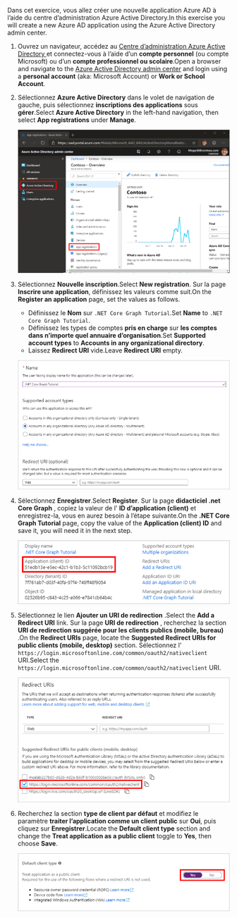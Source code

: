 <!-- markdownlint-disable MD002 MD041 -->

<span data-ttu-id="c4bba-101">Dans cet exercice, vous allez créer une nouvelle application Azure AD à l’aide du centre d’administration Azure Active Directory.</span><span class="sxs-lookup"><span data-stu-id="c4bba-101">In this exercise you will create a new Azure AD application using the Azure Active Directory admin center.</span></span>

1. <span data-ttu-id="c4bba-102">Ouvrez un navigateur, accédez au [Centre d’administration Azure Active Directory ](https://aad.portal.azure.com) et connectez-vous à l’aide d’un **compte personnel** (ou compte Microsoft) ou d’un **compte professionnel ou scolaire**.</span><span class="sxs-lookup"><span data-stu-id="c4bba-102">Open a browser and navigate to the [Azure Active Directory admin center](https://aad.portal.azure.com) and login using a **personal account** (aka: Microsoft Account) or **Work or School Account**.</span></span>

1. <span data-ttu-id="c4bba-103">Sélectionnez **Azure Active Directory** dans le volet de navigation de gauche, puis sélectionnez **inscriptions des applications** sous **gérer**.</span><span class="sxs-lookup"><span data-stu-id="c4bba-103">Select **Azure Active Directory** in the left-hand navigation, then select **App registrations** under **Manage**.</span></span>

    ![<span data-ttu-id="c4bba-104">Capture d’écran des inscriptions d’application</span><span class="sxs-lookup"><span data-stu-id="c4bba-104">A screenshot of the App registrations</span></span> ](./images/aad-portal-app-registrations.png)

1. <span data-ttu-id="c4bba-105">Sélectionnez **Nouvelle inscription**.</span><span class="sxs-lookup"><span data-stu-id="c4bba-105">Select **New registration**.</span></span> <span data-ttu-id="c4bba-106">Sur la page **Inscrire une application**, définissez les valeurs comme suit.</span><span class="sxs-lookup"><span data-stu-id="c4bba-106">On the **Register an application** page, set the values as follows.</span></span>

    - <span data-ttu-id="c4bba-107">Définissez le **Nom** sur `.NET Core Graph Tutorial`.</span><span class="sxs-lookup"><span data-stu-id="c4bba-107">Set **Name** to `.NET Core Graph Tutorial`.</span></span>
    - <span data-ttu-id="c4bba-108">Définissez les types de comptes **pris en charge** sur **les comptes dans n’importe quel annuaire d’organisation**.</span><span class="sxs-lookup"><span data-stu-id="c4bba-108">Set **Supported account types** to **Accounts in any organizational directory**.</span></span>
    - <span data-ttu-id="c4bba-109">Laissez **Redirect URI** vide.</span><span class="sxs-lookup"><span data-stu-id="c4bba-109">Leave **Redirect URI** empty.</span></span>

    ![Capture d’écran de la page inscrire une application](./images/aad-register-an-app.png)

1. <span data-ttu-id="c4bba-111">Sélectionnez **Enregistrer**.</span><span class="sxs-lookup"><span data-stu-id="c4bba-111">Select **Register**.</span></span> <span data-ttu-id="c4bba-112">Sur la page **didacticiel .net Core Graph** , copiez la valeur de l' **ID d’application (client)** et enregistrez-la, vous en aurez besoin à l’étape suivante.</span><span class="sxs-lookup"><span data-stu-id="c4bba-112">On the **.NET Core Graph Tutorial** page, copy the value of the **Application (client) ID** and save it, you will need it in the next step.</span></span>

    ![Capture d’écran de l’ID d’application de la nouvelle inscription de l’application](./images/aad-application-id.png)

1. <span data-ttu-id="c4bba-114">Sélectionnez le lien **Ajouter un URI de redirection** .</span><span class="sxs-lookup"><span data-stu-id="c4bba-114">Select the **Add a Redirect URI** link.</span></span> <span data-ttu-id="c4bba-115">Sur la page **URI de redirection** , recherchez la section **URI de redirection suggérée pour les clients publics (mobile, bureau)** .</span><span class="sxs-lookup"><span data-stu-id="c4bba-115">On the **Redirect URIs** page, locate the **Suggested Redirect URIs for public clients (mobile, desktop)** section.</span></span> <span data-ttu-id="c4bba-116">Sélectionnez l' `https://login.microsoftonline.com/common/oauth2/nativeclient` URI.</span><span class="sxs-lookup"><span data-stu-id="c4bba-116">Select the `https://login.microsoftonline.com/common/oauth2/nativeclient` URI.</span></span>

    ![Capture d’écran de la page des URI de redirection](./images/aad-redirect-uris.png)

1. <span data-ttu-id="c4bba-118">Recherchez la section **type de client par défaut** et modifiez le paramètre **traiter l’application comme un client public** sur **Oui**, puis cliquez sur **Enregistrer**.</span><span class="sxs-lookup"><span data-stu-id="c4bba-118">Locate the **Default client type** section and change the **Treat application as a public client** toggle to **Yes**, then choose **Save**.</span></span>

    ![Capture d’écran de la section type de client par défaut](./images/aad-default-client-type.png)

